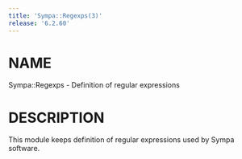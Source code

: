 ```yaml
---
title: 'Sympa::Regexps(3)'
release: '6.2.60'
---
```


# NAME

Sympa::Regexps - Definition of regular expressions

# DESCRIPTION

This module keeps definition of regular expressions used by Sympa software.
